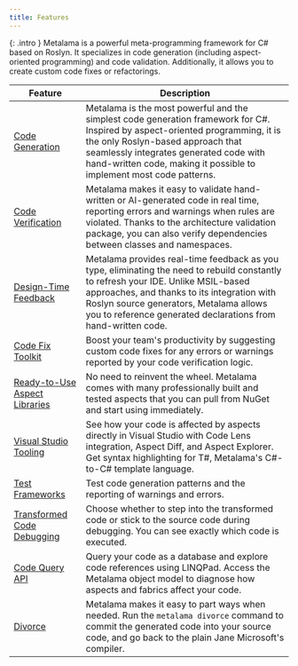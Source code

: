 ```yaml
---
title: Features
---
```


{: .intro }
Metalama is a powerful meta-programming framework for C# based on Roslyn. It specializes in code generation (including aspect-oriented programming) and code validation. Additionally, it allows you to create custom code fixes or refactorings.

| Feature | Description |
|----------|----------|
| [Code Generation](/features/core/code-generation) | Metalama is the most powerful and the simplest code generation framework for C#. Inspired by aspect-oriented programming, it is the only Roslyn-based approach that seamlessly integrates generated code with hand-written code, making it possible to implement most code patterns. |
| [Code Verification](/features/core/code-verification) | Metalama makes it easy to validate hand-written or AI-generated code in real time, reporting errors and warnings when rules are violated. Thanks to the architecture validation package, you can also verify dependencies between classes and namespaces. |
| [Design-Time Feedback](/features/core/design-time-feedback) | Metalama provides real-time feedback as you type, eliminating the need to rebuild constantly to refresh your IDE. Unlike MSIL-based approaches, and thanks to its integration with Roslyn source generators, Metalama allows you to reference generated declarations from hand-written code. |
| [Code Fix Toolkit](/features/core/codefixes) <i class="premium"></i>| Boost your team's productivity by suggesting custom code fixes for any errors or warnings reported by your code verification logic. |
| [Ready-to-Use Aspect Libraries](/features/productivity/aspect-libraries) | No need to reinvent the wheel. Metalama comes with many professionally built and tested aspects that you can pull from NuGet and start using immediately. |
| [Visual Studio Tooling](/features/productivity/tooling) <i class="premium"></i> | See how your code is affected by aspects directly in Visual Studio with Code Lens integration, Aspect Diff, and Aspect Explorer. Get syntax highlighting for T#, Metalama's C#-to-C# template language. |
| [Test Frameworks](/features/productivity/testing) | Test code generation patterns and the reporting of warnings and errors. |
| [Transformed Code Debugging](/features/productivity/debugging) |Choose whether to step into the transformed code or stick to the source code during debugging. You can see exactly which code is executed. |
| [Code Query API](/features/extensibility/code-query) | Query your code as a database and explore code references using LINQPad. Access the Metalama object model to diagnose how aspects and fabrics affect your code. |
| [Divorce](/features/extensibility/divorce) | Metalama makes it easy to part ways when needed. Run the `metalama divorce` command to commit the generated code into your source code, and go back to the plain Jane Microsoft's compiler. |

